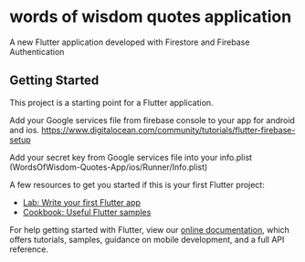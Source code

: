 # words of wisdom quotes application

A new Flutter application developed with Firestore and Firebase Authentication

## Getting Started

This project is a starting point for a Flutter application.

Add your Google services file from firebase console to your app for android and ios.
https://www.digitalocean.com/community/tutorials/flutter-firebase-setup

Add your secret key from Google services file into your info.plist (WordsOfWisdom-Quotes-App/ios/Runner/Info.plist)

A few resources to get you started if this is your first Flutter project:

- [Lab: Write your first Flutter app](https://flutter.dev/docs/get-started/codelab)
- [Cookbook: Useful Flutter samples](https://flutter.dev/docs/cookbook)

For help getting started with Flutter, view our
[online documentation](https://flutter.dev/docs), which offers tutorials,
samples, guidance on mobile development, and a full API reference.
